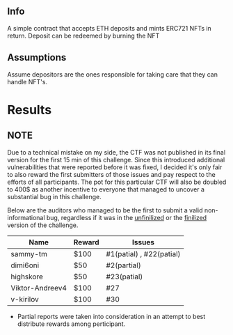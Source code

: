 ## Info
A simple contract that accepts ETH deposits and mints ERC721 NFTs in return. Deposit can be redeemed by burning the NFT

## Assumptions
Assume depositors are the ones responsible for taking care that they can handle NFT's.

# Results

## NOTE

Due to a technical mistake on my side, the CTF was not published in its final version for the first 15 min of this challenge. Since this introduced additional vulnerabilities that were reported before it was fixed, I decided it's only fair to also reward the first submitters of those issues and pay respect to the efforts of all participants. The pot for this particular CTF will also be doubled to 400$ as another incentive to everyone that managed to uncover a substantial bug in this challenge.

Below are the auditors who managed to be the first to submit a valid non-informational bug, regardless if it was in the [unfinilized](https://github.com/Egis-Security/CTF_Challenge/blob/e5fa79951e1b20c90d68d1cf071ccca81b51ea38/b0g0_ctf/BuggyNFTVault.sol) or the [finilized](https://github.com/Egis-Security/CTF_Challenge/blob/26b1cc25ac00177207ec25ab8ccc0a47ee8a26de/b0g0_ctf/BuggyNFTVault.sol) version of the challenge.



| Name | Reward | Issues |
|----------|----------|----------|
| sammy-tm | $100 | #1(patial) , #22(patial) |
| dimi6oni | $50 | #2(partial)|
| highskore | $50 | #23(patial) |
| Viktor-Andreev4 | $100 | #27 |
| v-kirilov | $100 | #30 |

* Partial reports were taken into consideration in an attempt to best distribute rewards among perticipant.
